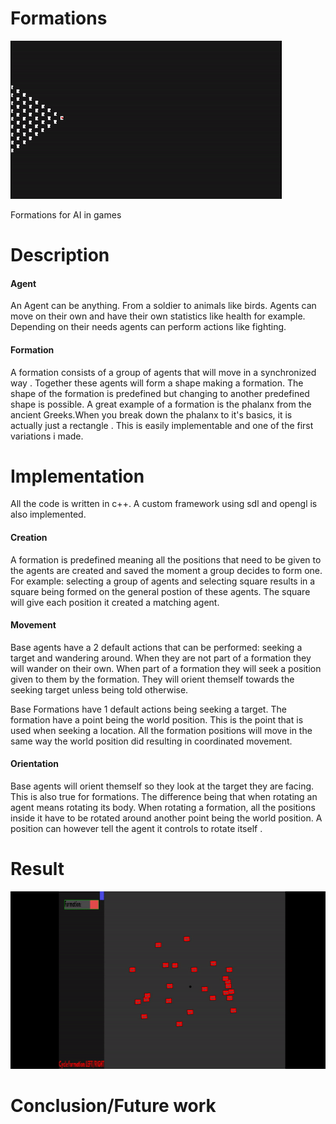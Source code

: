 # Formations
![](Formation.gif)

Formations for AI in games
# Description
#### Agent 
An Agent can be anything. From a soldier to animals like birds.
Agents can move on their own and have their own statistics like health for example. Depending on their needs agents can perform actions like fighting. 
#### Formation
A formation consists of a group of agents that will move in a synchronized way . Together these agents will form a shape making a formation. The shape of the formation is predefined but changing to another predefined shape is possible. A great example of a formation is the phalanx from the ancient Greeks.When you break down the phalanx to it's basics, it is actually just a rectangle . This is easily implementable and one of the first variations i made. 
# Implementation
All the code is written in c++. A custom framework using sdl and opengl is also implemented. 

#### Creation 
A formation is predefined meaning all the positions that need to be given to the agents are created and saved the moment a group decides to form one. For example: selecting a group of agents and selecting square results in a square being formed on the general postion of these agents. The square will give each position it created a matching agent. 

#### Movement
Base agents have a 2 default actions that can be performed: seeking a target and wandering around. When they are not part of a formation they will wander on their own. When part of a formation they will seek a position given to them by the formation. They will orient themself towards the seeking target unless being told otherwise. 

Base Formations have 1 default actions being seeking a target. The formation have a point being the world position. This is the point that is used when seeking a location. All the formation positions will move in the same way the world position did resulting in coordinated movement.

#### Orientation 
Base agents will orient themself so they look at the target they are facing. This is also true for formations. The difference being that when rotating an agent means rotating its body. When rotating a formation, all the positions inside it have to be rotated around another point being the world position. A position can however tell the agent it controls to rotate itself .  
# Result
![](Formations.gif)
# Conclusion/Future work
